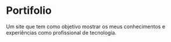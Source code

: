 # Portifolio


Um site que tem como objetivo mostrar os meus conhecimentos e experiências como profissional de tecnologia.

